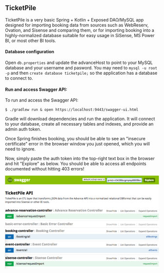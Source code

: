 ## TicketPile

TicketPile is a very basic Spring + Kotlin + Exposed DAO/MySQL app
designed for importing booking data from sources such as WebReserv,
Ovation, and Sisense and comparing them, or for importing booking 
into a highly-normalized database suitable for easy usage in SiSense,
MS Power BI, or most other BI tools.

#### Database configuration
Open `db.properties` and update the advanceHost to point to your MySQL database
and your username and pasword.  You may need to `mysql -u root -p` and
then `create database ticketpile;` so the application has a database to
connect to.

#### Run and access Swagger API:

To run and access the Swagger API:

```
$ ./gradlew run & open https://localhost:9443/swagger-ui.html
```

Gradle will download dependencies and run the application.  It will
connect to your database, create all necessary tables and indexes, 
and provide an admin auth token.

Once Spring finishes booking, you should be able to see an "insecure
certificate" error in the browser window you just opened, which you 
will need to ignore.

Now, simply paste the auth token into the top-right text box in the
browser and hit "Explore" as below.  You should be able to access all
endpoints documented without hitting 403 errors!

![Swagger Screenshot](/docs/swagger-screenshot.png)